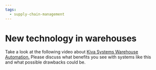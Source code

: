 ```yaml
---
tags:
  - supply-chain-management
---
```

# New technology in warehouses

Take a look at the following video about [Kiva Systems Warehouse Automation.](https://youtu.be/3UxZDJ1HiPE) Please discuss what benefits you see with systems like this and what possible drawbacks could be.